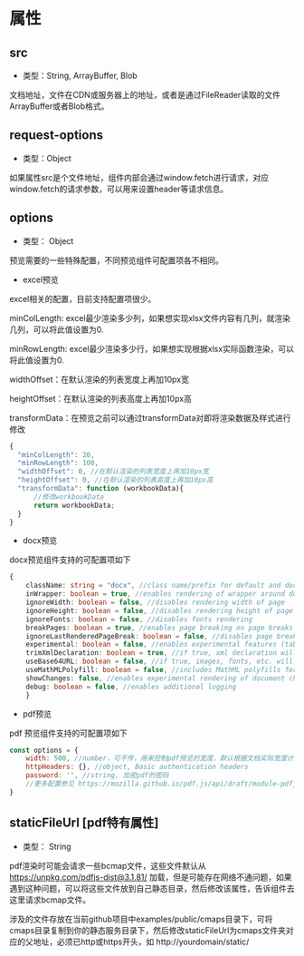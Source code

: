 # 属性

## src

- 类型：String, ArrayBuffer, Blob

文档地址，文件在CDN或服务器上的地址，或者是通过FileReader读取的文件ArrayBuffer或者Blob格式。

## request-options
- 类型：Object

如果属性src是个文件地址，组件内部会通过window.fetch进行请求，对应window.fetch的请求参数，可以用来设置header等请求信息。


## options

- 类型： Object

预览需要的一些特殊配置，不同预览组件可配置项各不相同。

- excel预览

excel相关的配置，目前支持配置项很少。

minColLength: excel最少渲染多少列，如果想实现xlsx文件内容有几列，就渲染几列，可以将此值设置为0.

minRowLength: excel最少渲染多少行，如果想实现根据xlsx实际函数渲染，可以将此值设置为0.

widthOffset：在默认渲染的列表宽度上再加10px宽

heightOffset：在默认渲染的列表高度上再加10px高

transformData：在预览之前可以通过transformData对即将渲染数据及样式进行修改

```javascript
{
  "minColLength": 20, 
  "minRowLength": 100,
  "widthOffset": 0, //在默认渲染的列表宽度上再加10px宽
  "heightOffset": 0, //在默认渲染的列表高度上再加10px高
  "transformData": function (workbookData){
      //修改workbookData
      return workbookData;    
  }
}
```

- docx预览

docx预览组件支持的可配置项如下

```typescript
{
    className: string = "docx", //class name/prefix for default and document style classes
    inWrapper: boolean = true, //enables rendering of wrapper around document content
    ignoreWidth: boolean = false, //disables rendering width of page
    ignoreHeight: boolean = false, //disables rendering height of page
    ignoreFonts: boolean = false, //disables fonts rendering
    breakPages: boolean = true, //enables page breaking on page breaks
    ignoreLastRenderedPageBreak: boolean = false, //disables page breaking on lastRenderedPageBreak elements
    experimental: boolean = false, //enables experimental features (tab stops calculation)
    trimXmlDeclaration: boolean = true, //if true, xml declaration will be removed from xml documents before parsing
    useBase64URL: boolean = false, //if true, images, fonts, etc. will be converted to base 64 URL, otherwise URL.createObjectURL is used
    useMathMLPolyfill: boolean = false, //includes MathML polyfills for chrome, edge, etc.
    showChanges: false, //enables experimental rendering of document changes (inserions/deletions)
    debug: boolean = false, //enables additional logging
    }
```

- pdf预览

pdf 预览组件支持的可配置项如下

```javascript
const options = {
    width: 500, //number，可不传，用来控制pdf预览的宽度，默认根据文档实际宽度计算
    httpHeaders: {}, //object, Basic authentication headers
    password: '', //string, 加密pdf的密码
    //更多配置参见 https://mozilla.github.io/pdf.js/api/draft/module-pdfjsLib.html
}

```





## staticFileUrl [pdf特有属性]
- 类型： String

pdf渲染时可能会请求一些bcmap文件，这些文件默认从 https://unpkg.com/pdfjs-dist@3.1.81/ 加载，但是可能存在网络不通问题，如果遇到这种问题，可以将这些文件放到自己静态目录，然后修改该属性，告诉组件去这里请求bcmap文件。

涉及的文件存放在当前github项目中examples/public/cmaps目录下，可将cmaps目录复制到你的静态服务目录下，然后修改staticFileUrl为cmaps文件夹对应的父地址，必须已http或https开头，如 http://yourdomain/static/